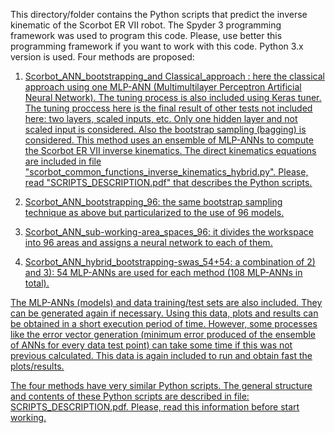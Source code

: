 This directory/folder contains the Python scripts that predict the inverse kinematic of the Scorbot ER VII robot. The Spyder 3 programming framework was used to program this code. Please, use better this programming framework if you want to work with this code. Python 3.x version is used. Four methods are proposed:

1)  <u>Scorbot_ANN_bootstrapping_and Classical_approach <u>: here the classical approach using one MLP-ANN (Multimultilayer Perceptron Artificial Neural Network). The tuning process is also included using Keras tuner. The tuning proccess here is the final result of other tests not included here: two layers, scaled inputs, etc. Only one hidden layer and not scaled input is considered. Also the bootstrap sampling (bagging) is considered. This method uses an ensemble of MLP-ANNs to compute the Scorbot ER VII inverse kinematics. The direct kinematics equations are included in file "scorbot_common_functions_inverse_kinematics_hybrid.py". Please, read "SCRIPTS_DESCRIPTION.pdf" that describes the Python scripts.

2) Scorbot_ANN_bootstrapping_96: the same bootstrap sampling technique as above but particularized to the use of 96 models.

3) Scorbot_ANN_sub-working-area_spaces_96: it divides the workspace into 96 areas and assigns a neural network to each of them.

4) Scorbot_ANN_hybrid_bootstrapping-swas_54+54: a combination of 2) and 3): 54 MLP-ANNs are used for each method (108 MLP-ANNs in total).

The MLP-ANNs (models) and data training/test sets are also included. They can be generated again if necessary. Using this data, plots and results can be obtained in a short execution period of time. However, some processes like the error vector generation (minimum error produced of the ensemble of ANNs for every data test point) can take some time if this was not previous calculated. This data is again included to run and obtain fast the plots/results.

The four methods have very similar Python scripts. The general structure and contents of these Python scripts are described in file: SCRIPTS_DESCRIPTION.pdf. Please, read this information before start working.
